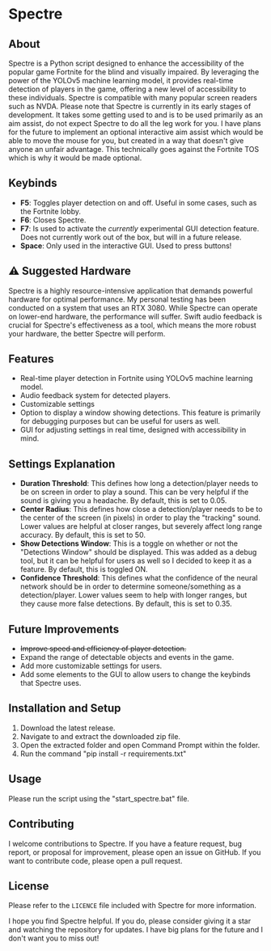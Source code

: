 # Spectre

## About
Spectre is a Python script designed to enhance the accessibility of the popular game Fortnite for the blind and visually impaired. By leveraging the power of the YOLOv5 machine learning model, it provides real-time detection of players in the game, offering a new level of accessibility to these individuals. Spectre is compatible with many popular screen readers such as NVDA.
Please note that Spectre is currently in its early stages of development. It takes some getting used to and is to be used primarily as an aim assist, do not expect Spectre to do all the leg work for you. I have plans for the future to implement an optional interactive aim assist which would be able to move the mouse for you, but created in a way that doesn't give anyone an unfair advantage. This technically goes against the Fortnite TOS which is why it would be made optional.

## Keybinds
* **F5**: Toggles player detection on and off. Useful in some cases, such as the Fortnite lobby.
* **F6**: Closes Spectre.
* **F7**: Is used to activate the *currently* experimental GUI detection feature. Does not currently work out of the box, but will in a future release.
* **Space**: Only used in the interactive GUI. Used to press buttons!
  
## ⚠️ Suggested Hardware
Spectre is a highly resource-intensive application that demands powerful hardware for optimal performance. My personal testing has been conducted on a system that uses an RTX 3080. While Spectre can operate on lower-end hardware, the performance will suffer. Swift audio feedback is crucial for Spectre's effectiveness as a tool, which means the more robust your hardware, the better Spectre will perform.

## Features
* Real-time player detection in Fortnite using YOLOv5 machine learning model.
* Audio feedback system for detected players.
* Customizable settings
* Option to display a window showing detections. This feature is primarily for debugging purposes but can be useful for users as well.
* GUI for adjusting settings in real time, designed with accessibility in mind.

## Settings Explanation
* **Duration Threshold**: This defines how long a detection/player needs to be on screen in order to play a sound. This can be very helpful if the sound is giving you a headache. By default, this is set to 0.05.
* **Center Radius**: This defines how close a detection/player needs to be to the center of the screen (in pixels) in order to play the "tracking" sound. Lower values are helpful at closer ranges, but severely affect long range accuracy. By default, this is set to 50.
* **Show Detections Window**: This is a toggle on whether or not the "Detections Window" should be displayed. This was added as a debug tool, but it can be helpful for users as well so I decided to keep it as a feature. By default, this is toggled ON.
* **Confidence Threshold**: This defines what the confidence of the neural network should be in order to determine someone/something as a detection/player. Lower values seem to help with longer ranges, but they cause more false detections. By default, this is set to 0.35.

## Future Improvements
* ~~Improve speed and efficiency of player detection.~~
* Expand the range of detectable objects and events in the game.
* Add more customizable settings for users.
* Add some elements to the GUI to allow users to change the keybinds that Spectre uses.

## Installation and Setup
1. Download the latest release.
2. Navigate to and extract the downloaded zip file.
3. Open the extracted folder and open Command Prompt within the folder.
4. Run the command "pip install -r requirements.txt"

## Usage
Please run the script using the "start_spectre.bat" file.

## Contributing
I welcome contributions to Spectre. If you have a feature request, bug report, or proposal for improvement, please open an issue on GitHub. If you want to contribute code, please open a pull request.

## License
Please refer to the `LICENCE` file included with Spectre for more information.

I hope you find Spectre helpful. If you do, please consider giving it a star and watching the repository for updates. I have big plans for the future and I don't want you to miss out!
